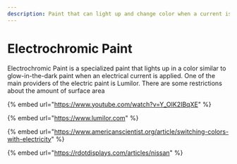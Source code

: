 ```yaml
---
description: Paint that can light up and change color when a current is applied to it.
---
```


# Electrochromic Paint

Electrochromic Paint is a specialized paint that lights up in a color similar to glow-in-the-dark paint when an electrical current is applied. One of the main providers of the electric paint is Lumilor. There are some restrictions about the amount of surface area

{% embed url="https://www.youtube.com/watch?v=Y_OIK2IBqXE" %}

{% embed url="https://www.lumilor.com" %}

{% embed url="https://www.americanscientist.org/article/switching-colors-with-electricity" %}

{% embed url="https://rdotdisplays.com/articles/nissan" %}
